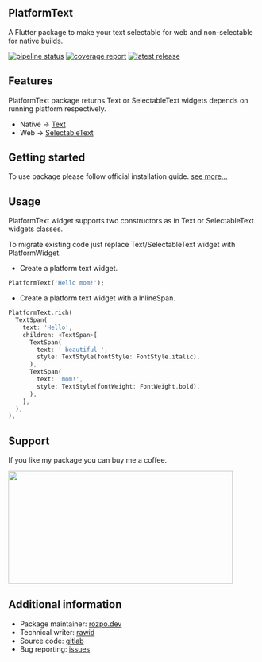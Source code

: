 <!-- 
This README describes the package. If you publish this package to pub.dev,
this README's contents appear on the landing page for your package.

For information about how to write a good package README, see the guide for
[writing package pages](https://dart.dev/guides/libraries/writing-package-pages). 

For general information about developing packages, see the Dart guide for
[creating packages](https://dart.dev/guides/libraries/create-library-packages)
and the Flutter guide for
[developing packages and plugins](https://flutter.dev/developing-packages). 
-->

## PlatformText

A Flutter package to make your text selectable for web and non-selectable for native builds.

[![pipeline status](https://gitlab.com/rozpo.dev/platform_text/badges/main/pipeline.svg)](https://gitlab.com/rozpo.dev/platform_text)
[![coverage report](https://gitlab.com/rozpo.dev/platform_text/badges/main/coverage.svg)](https://gitlab.com/rozpo.dev/platform_text/-/jobs)
[![latest release](https://gitlab.com/rozpo.dev/platform_text/-/badges/release.svg)](https://gitlab.com/rozpo.dev/platform_text/-/releases)

## Features

PlatformText package returns Text or SelectableText widgets depends on running platform respectively.
- Native -> [Text](https://api.flutter.dev/flutter/widgets/Text-class.html)
- Web -> [SelectableText](https://api.flutter.dev/flutter/material/SelectableText-class.html)

## Getting started

To use package please follow official installation guide. [see more...](https://pub.dev/packages/platform_text/install)

## Usage

PlatformText widget supports two constructors as in Text or SelectableText widgets classes.

To migrate existing code just replace Text/SelectableText widget with PlatformWidget.

- Create a platform text widget.

```dart
PlatformText('Hello mom!');
```

- Create a platform text widget with a InlineSpan.

```dart
PlatformText.rich(
  TextSpan(
    text: 'Hello',
    children: <TextSpan>[
      TextSpan(
        text: ' beautiful ',
        style: TextStyle(fontStyle: FontStyle.italic),
      ),
      TextSpan(
        text: 'mom!',
        style: TextStyle(fontWeight: FontWeight.bold),
      ),
    ],
  ),
),
```
## Support

If you like my package you can buy me a coffee.

<a href="https://www.buymeacoffee.com/rozpo.dev"><img src="https://img.buymeacoffee.com/api/?url=aHR0cHM6Ly9jZG4uYnV5bWVhY29mZmVlLmNvbS91cGxvYWRzL3Byb2ZpbGVfcGljdHVyZXMvMjAyMi8wMy9GYXBDamRkWUltZkFPSElsLnBuZ0AzMDB3XzBlLndlYnA=&creator=Piotr+Rozpo%C5%84czyk&design_code=1&design_color=%23ff813f&slug=rozpo.dev" width="452" height=227></a>

## Additional information

- Package maintainer: [rozpo.dev](https://rozpo.dev)
- Technical writer: [rawid]()
- Source code: [gitlab](https://gitlab.com/rozpo.dev/platform_text)
- Bug reporting: [issues](https://gitlab.com/rozpo.dev/platform_text/-/issues)